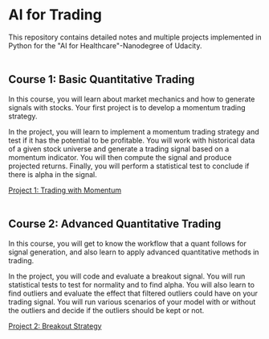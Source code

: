 # AI for Trading

This repository contains detailed notes and multiple projects implemented in Python for the "AI for Healthcare"-Nanodegree of Udacity.
<br/><br/>

## Course 1: Basic Quantitative Trading

In this course, you will learn about market mechanics and how to generate signals with stocks. Your first project is to develop a momentum trading strategy.

In the project, you will learn to implement a momentum trading strategy and test if it has the potential to be profitable. You will work with historical data of a given stock universe and generate a trading signal based on a momentum indicator. You will then compute the signal and produce projected returns. Finally, you will perform a statistical test to conclude if there is alpha in the signal. 

[Project 1: Trading with Momentum](https://github.com/jegali/AI_for_Trading/tree/main/Trading_with_Momentum)
<br/><br/>


## Course 2: Advanced Quantitative Trading

In this course, you will get to know the workflow that a quant follows for signal generation, and also learn to apply advanced quantitative methods in trading.

In the project, you will code and evaluate a breakout signal. You will run statistical tests to test for normality and to find alpha. You will also learn to find outliers and evaluate the effect that filtered outliers could have on your trading signal. You will run various scenarios of your model with or without the outliers and decide if the outliers should be kept or not.

[Project 2: Breakout Strategy](https://github.com/jegali/AI_for_Trading/tree/main/Trading_with_Momentum)
<br/><br/>
